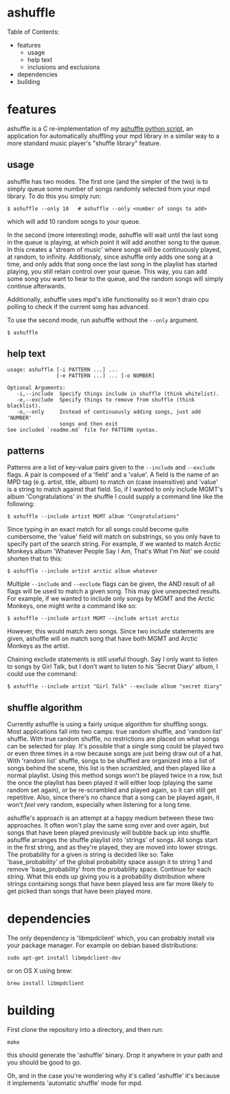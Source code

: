 ashuffle
========

Table of Contents:
* features
    * usage
    * help text
    * inclusions and exclusions
* dependencies
* building

# features

ashuffle is a C re-implementation of my [ashuffle python script][1],
an application for automatically shuffling your mpd library in a similar
way to a more standard music player's "shuffle library" feature.

## usage

ashuffle has two modes. The first one (and the simpler of the two) is
to simply queue some number of songs randomly selected from your mpd
library. To do this you simply run:

    $ ashuffle --only 10   # ashuffle --only <number of songs to add>

which will add 10 random songs to your queue.

In the second (more interesting) mode, ashuffle will wait
until the last song in the queue is playing, at which point it will
add another song to the queue. In this creates a 'stream of music'
where songs will be continuously played, at random, to infinity.
Additionaly, since ashuffle only adds one song at a time, and only adds that song 
once the last song in the playlist has started playing, you still retain
control over your queue. This way, you can add some song you want to hear
to the queue, and the random songs will simply continue afterwards.

Additionally, ashuffle uses mpd's idle functionality so it won't
drain cpu polling to check if the current song has advanced.

To use the second mode, run ashuffle without the `--only` argument.

    $ ashuffle

## help text

```
usage: ashuffle [-i PATTERN ...] ...
                [-e PATTERN ...] ... [-o NUMBER]

Optional Arguments:
   -i,--include  Specify things include in shuffle (think whitelist).
   -e,--exclude  Specify things to remove from shuffle (think blacklist).
   -o,--only     Instead of continuously adding songs, just add 'NUMBER'
                 songs and then exit
See included `readme.md` file for PATTERN syntax.
```

## patterns

Patterns are a list of key-value pairs given to the `--include` and `--exclude`
flags. A pair is composed of a 'field' and a 'value'. A field is the name 
of an MPD tag (e.g. artist, title, album) to match on (case insensitive) and
'value' is a string to match against that field. So, if I wanted to only 
include MGMT's album 'Congratulations' in  the shuffle I could supply a command
line like the following:

    $ ashuffle --include artist MGMT album "Congratulations"

Since typing in an exact match for all songs could become quite cumbersome, the 
'value' field will match on substrings, so you only have to specify part of the
search string. For example, if we wanted to match Arctic Monkeys album
'Whatever People Say I Am, That's What I'm Not' we could shorten that to this:

    $ ashuffle --include artist arctic album whatever

Multiple `--include` and `--exclude` flags can be given, the AND result 
of all flags will be used to match a given song. This may give unexpected
results. For example, if we wanted to include only songs by MGMT and 
the Arctic Monkeys, one might write a command like so:

    $ ashuffle --include artist MGMT --include artist arctic

However, this would match zero songs. Since two include statements are
given, ashuffle will on match song that have both MGMT and Arctic Monkeys
as the artist.

Chaining exclude statements is still useful though. Say I only want to listen
to songs by Girl Talk, but I don't want to listen to his 'Secret Diary' album,
I could use the command:

    $ ashuffle --include artist "Girl Talk" --exclude album "secret diary"

## shuffle algorithm

Currently ashuffle is using a fairly unique algorithm for shuffling songs.
Most applications fall into two camps: true random shuffle, and 'random list'
shuffle. With true random shuffle, no restrictions are placed on what songs
can be selected for play. It's possible that a single song could be played
two or even three times in a row because songs are just being draw out
of a hat. With 'random list' shuffle, songs to be shuffled are organized into
a list of songs behind the scene, this list is then scrambled, and then played
like a normal playlist. Using this method songs won't be played twice in a row,
but the once the playlist has been played it will either loop (playing the same
random set again), or be re-scrambled and played again, so it can still
get repetitive. Also, since there's no chance that a song can be played again,
it won't *feel* very random, especially when listening for a long time.

ashuffle's approach is an attempt at a happy medium between these two approaches.
It often won't play the same song over and over again, but songs that have
been played previously will bubble back up into shuffle. ashuffle arranges the
shuffle playlist into 'strings' of songs. All songs start in the first string,
and as they're played, they are moved into lower strings. The probability
for a given is string is decided like so: 
    Take 'base_probability' of the global probability space
    assign it to string 1
    and remove 'base_probability' from the probability space.
    Continue for each string.
What this ends up giving you is a probability distribution where strings
containing songs that have been played less are far more likely to get picked than
songs that have been played more. 

# dependencies  

The only dependency is 'libmpdclient' which, you can probably
install via your package manager. For example on debian based
distributions:

    sudo apt-get install libmpdclient-dev

or on OS X using brew:

    brew install libmpdclient

# building

First clone the repository into a directory, and then run:

    make

this should generate the 'ashuffle' binary. Drop it anywhere in your
path and you should be good to go.

Oh, and in the case you're wondering why it's called 'ashuffle' it's
because it implements 'automatic shuffle' mode for mpd.

  [1]: https://github.com/Joshkunz/binfiles/blob/4a4e9b7c845b59ba1c0b68edc84e6cf1972dbc73/ashuffle

